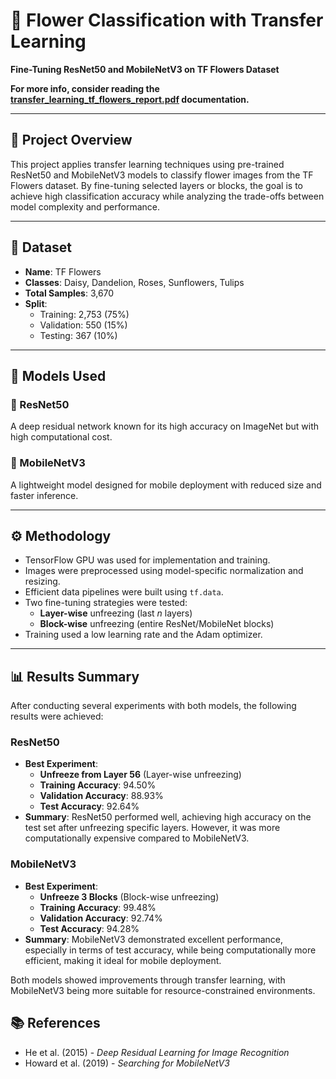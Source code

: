 # 🌸 Flower Classification with Transfer Learning  
**Fine-Tuning ResNet50 and MobileNetV3 on TF Flowers Dataset**


**For more info, consider reading the [transfer_learning_tf_flowers_report.pdf](transfer_learning_tf_flowers_report.pdf) documentation.**


---

## 📍 Project Overview  
This project applies transfer learning techniques using pre-trained ResNet50 and MobileNetV3 models to classify flower images from the TF Flowers dataset. By fine-tuning selected layers or blocks, the goal is to achieve high classification accuracy while analyzing the trade-offs between model complexity and performance.

---

## 🧾 Dataset  
- **Name**: TF Flowers  
- **Classes**: Daisy, Dandelion, Roses, Sunflowers, Tulips  
- **Total Samples**: 3,670  
- **Split**:
  - Training: 2,753 (75%)  
  - Validation: 550 (15%)  
  - Testing: 367 (10%)

---

## 🧠 Models Used  

### 🔹 ResNet50  
A deep residual network known for its high accuracy on ImageNet but with high computational cost.  

### 🔹 MobileNetV3  
A lightweight model designed for mobile deployment with reduced size and faster inference.

---

## ⚙️ Methodology  
- TensorFlow GPU was used for implementation and training.  
- Images were preprocessed using model-specific normalization and resizing.  
- Efficient data pipelines were built using `tf.data`.  
- Two fine-tuning strategies were tested:  
  - **Layer-wise** unfreezing (last *n* layers)  
  - **Block-wise** unfreezing (entire ResNet/MobileNet blocks)  
- Training used a low learning rate and the Adam optimizer.

---

## 📊 Results Summary  
After conducting several experiments with both models, the following results were achieved:

### **ResNet50**  
- **Best Experiment**:  
  - **Unfreeze from Layer 56** (Layer-wise unfreezing)  
  - **Training Accuracy**: 94.50%  
  - **Validation Accuracy**: 88.93%  
  - **Test Accuracy**: 92.64%  
- **Summary**: ResNet50 performed well, achieving high accuracy on the test set after unfreezing specific layers. However, it was more computationally expensive compared to MobileNetV3.

### **MobileNetV3**  
- **Best Experiment**:  
  - **Unfreeze 3 Blocks** (Block-wise unfreezing)  
  - **Training Accuracy**: 99.48%  
  - **Validation Accuracy**: 92.74%  
  - **Test Accuracy**: 94.28%  
- **Summary**: MobileNetV3 demonstrated excellent performance, especially in terms of test accuracy, while being computationally more efficient, making it ideal for mobile deployment.

Both models showed improvements through transfer learning, with MobileNetV3 being more suitable for resource-constrained environments.



## 📚 References  
- He et al. (2015) - *Deep Residual Learning for Image Recognition*  
- Howard et al. (2019) - *Searching for MobileNetV3*
